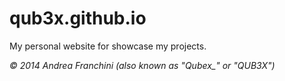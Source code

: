 qub3x.github.io
===============

My personal website for showcase my projects.

*© 2014 Andrea Franchini (also known as "Qubex_" or "QUB3X")*
